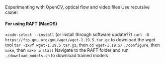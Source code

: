 Experimenting with OpenCV, optical flow and video files
Use recursive clone!

#### For using RAFT (MacOS)
`xcode-select --install` (or install through software update??)
`curl -O https://ftp.gnu.org/gnu/wget/wget-1.19.5.tar.gz` to download the wget tool
`tar -zxvf wget-1.19.5.tar.gz`, then `cd wget-1.19.5/`
`./configure`, then `make`, then `make install`
Navigate to the RAFT folder and run `./download_models.sh` to download trained models
